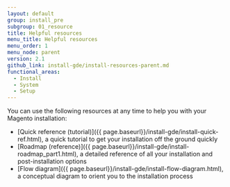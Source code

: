 ```yaml
---
layout: default
group: install_pre
subgroup: 01_resource
title: Helpful resources
menu_title: Helpful resources
menu_order: 1
menu_node: parent
version: 2.1
github_link: install-gde/install-resources-parent.md
functional_areas:
  - Install
  - System
  - Setup
---
```


You can use the following resources at any time to help you with your Magento installation:

*	[Quick reference (tutorial)]({{ page.baseurl}}/install-gde/install-quick-ref.html), a quick tutorial to get your installation off the ground quickly
*	[Roadmap (reference)]({{ page.baseurl}}/install-gde/install-roadmap_part1.html), a detailed reference of all your installation and post-installation options
*	[Flow diagram]({{ page.baseurl}}/install-gde/install-flow-diagram.html), a conceptual diagram to orient you to the installation process

